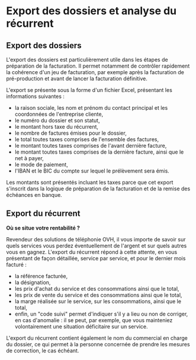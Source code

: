 # Export des dossiers et analyse du récurrent

## Export des dossiers

L'export des dossiers est particulièrement utile dans les étapes de préparation de la facturation. Il permet notamment de contrôler rapidement la cohérence d'un jeu de facturation, par exemple après la facturation de pré-production et avant de lancer la facturation définitive.

L'export se présente sous la forme d'un fichier Excel, présentant les informations suivantes :

* la raison sociale, les nom et prénom du contact principal et les coordonnées de l'entreprise cliente,
* le numéro du dossier et son statut,
* le montant hors taxe du récurrent,
* le nombre de factures émises pour le dossier,
* le total toutes taxes comprises de l'ensemble des factures, 
* le montant toutes taxes comprises de l'avant dernière facture,
* le montant toutes taxes comprises de la dernière facture, ainsi que le net à payer,
* le mode de paiement,
* l'IBAN et le BIC du compte sur lequel le prélèvement sera émis.

Les montants sont présentés incluant les taxes parce que cet export s'inscrit dans la logique de préparation de la facturation et de la remise des échéances en banque.






## Export du récurrent

**Où se situe votre rentabilité ?**

Revendeur des solutions de téléphonie OVH, il vous importe de savoir sur quels services vous perdez éventuellement de l'argent et sur quels autres vous en gagnez. L'export du récurrent répond à cette attente, en vous présentant de façon détaillée, service par service, et pour le dernier mois facturé : 

* la référence facturée,
* la désignation,
* les prix d'achat du service et des consommations ainsi que le total,
* les prix de vente du service et des consommations ainsi que le total,
* la marge réalisée sur le service, sur les consommations, ainsi que le total,
* enfin, un "code suivi" permet d'indiquer s'il y a lieu ou non de corriger, en cas d'anomalie : il se peut, par exemple, que vous mainteniez volontairement une situation déficitaire sur un service.

L'export du récurrent contient également le nom du commercial en charge du dossier, ce qui permet à la personne concernée de prendre les mesures de correction, le cas échéant.
